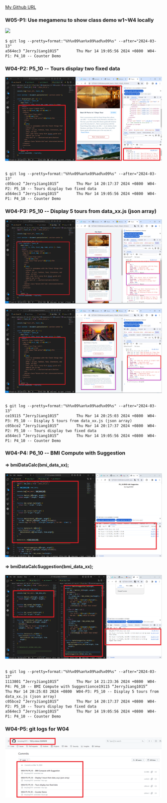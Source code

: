 [My Github URL](https://github.com/JerryJiang1015/1122-js-demo-212410210)

### W05-P1: Use megamenu to show class demo w1~W4 locally

![](w05-p1.png)

```
$ git log --pretty=format:"%h%x09%an%x09%ad%x09%s" --after="2024-03-13"
a564ec3 “JerryJiang1015”        Thu Mar 14 19:05:56 2024 +0800  W04-P1: P4_10 -- Counter Demo
```

### W04-P2: P5_10 -- Tours display two fixed data

![](w04-p2.png)

```

$ git log --pretty=format:"%h%x09%an%x09%ad%x09%s" --after="2024-03-13"
c05bce2 “JerryJiang1015”        Thu Mar 14 20:17:37 2024 +0800  W04-P2: P5_10 -- Tours display two fixed data
a564ec3 “JerryJiang1015”        Thu Mar 14 19:05:56 2024 +0800  W04-P1: P4_10 -- Counter Demo

```

### W04-P3: P5_10 -- Display 5 tours from data_xx.js (json array)

![](w04-p3-1.png)

![](w04-p3-2.png)

```

$ git log --pretty=format:"%h%x09%an%x09%ad%x09%s" --after="2024-03-13"
ce19115 “JerryJiang1015”        Thu Mar 14 20:25:03 2024 +0800  W04-P3: P5_10 -- Display 5 tours from data_xx.js (json array)
c05bce2 “JerryJiang1015”        Thu Mar 14 20:17:37 2024 +0800  W04-P2: P5_10 -- Tours display two fixed data
a564ec3 “JerryJiang1015”        Thu Mar 14 19:05:56 2024 +0800  W04-P1: P4_10 -- Counter Demo

```

### W04-P4: P6_10 -- BMI Compute with Suggestion

#### => bmiDataCalc(bmi_data_xx);

![](w04-p4-1.png)

#### => bmiDataCalcSuggestion(bmi_data_xx);

![](w04-p4-2.png)

```

$ git log --pretty=format:"%h%x09%an%x09%ad%x09%s" --after="2024-03-13"
1113801 “JerryJiang1015”        Thu Mar 14 21:23:36 2024 +0800  W04-P4: P6_10 -- BMI Compute with Suggestionce19115 “JerryJiang1015”        Thu Mar 14 20:25:03 2024 +0800  W04-P3: P5_10 -- Display 5 tours from data_xx.js (json array)
c05bce2 “JerryJiang1015”        Thu Mar 14 20:17:37 2024 +0800  W04-P2: P5_10 -- Tours display two fixed data
a564ec3 “JerryJiang1015”        Thu Mar 14 19:05:56 2024 +0800  W04-P1: P4_10 -- Counter Demo

```

### W04-P5: git logs for W04

![](w04-p5.png)

```

```
